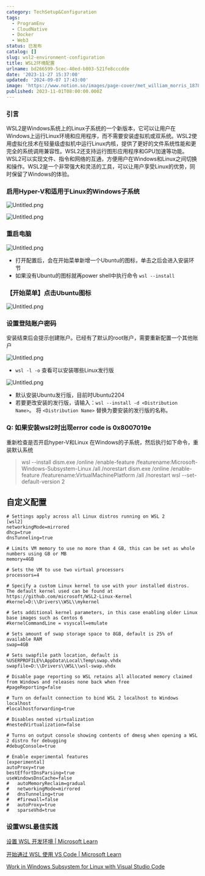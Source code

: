 ```yaml
---
category: TechSetup&Configuration
tags:
  - ProgramEnv
  - CloudNative
  - Docker
  - Web3
status: 已发布
catalog: []
slug: wsl2-environment-configuration
title: WSL2环境配置
urlname: bd266599-5cec-40ed-b803-521fe8cccdde
date: '2023-11-27 15:37:00'
updated: '2024-09-07 17:43:00'
image: 'https://www.notion.so/images/page-cover/met_william_morris_1878.jpg'
published: 2023-11-01T08:00:00.000Z
---
```


### 引言


WSL2是Windows系统上的Linux子系统的一个新版本，它可以让用户在Windows上运行Linux环境和应用程序，而不需要安装虚拟机或双系统。WSL2使用虚拟化技术在轻量级虚拟机中运行Linux内核，提供了更好的文件系统性能和更完全的系统调用兼容性。WSL2还支持运行图形应用程序和GPU加速等功能。WSL2可以实现文件、指令和网络的互通，方便用户在Windows和Linux之间切换和操作。WSL2是一个非常强大和灵活的工具，可以让用户享受Linux的优势，同时保留了Windows的体验。


### 启用Hyper-V和适用于Linux的Windows子系统


![Untitled.png](https://prod-files-secure.s3.us-west-2.amazonaws.com/5d24fe63-e567-4804-86f9-9fdc62e13082/62efe4d1-37d6-4606-a7b8-34dcd63ff38a/Untitled.png?X-Amz-Algorithm=AWS4-HMAC-SHA256&X-Amz-Content-Sha256=UNSIGNED-PAYLOAD&X-Amz-Credential=ASIAZI2LB466UWH6Y7M2%2F20250411%2Fus-west-2%2Fs3%2Faws4_request&X-Amz-Date=20250411T213441Z&X-Amz-Expires=3600&X-Amz-Security-Token=IQoJb3JpZ2luX2VjEEwaCXVzLXdlc3QtMiJIMEYCIQD8GPvVzEo5d%2FFxjg3Dzu7ArznuneUhrp5rLHKKTrdHFQIhAMfrQK32mmaSpwaqSFookito0UYAODWS%2F91dAjIKE5MIKogECMX%2F%2F%2F%2F%2F%2F%2F%2F%2F%2FwEQABoMNjM3NDIzMTgzODA1IgxbznRLmewAXoIE1b8q3AMoEjz5Qj%2B2ns7B%2F2EPGjwRczmowUGYW%2FuUNa%2F7exq14o%2B%2FlTLqWkzwJLq%2BFax%2F8f1PSnVCbTx6o1C3ewqxdBmsIQmsiOk33cQxfZQDQjNBCeB%2BFjE4obC96duj2Kbkqj82EdizqztedTATCKhZm9IOwTfZ4wm1Zn8KGuarRPhwBAAi346mfIsBtND1d%2FuHtIk2syT2r8UKae%2FG9k%2F%2B5cGEiXRWJgY%2BoYGfLG1vmHhrQ1ZYA%2F5mPWhWeW5yE4qPnmkVZ1LjaHzwnpw8MG0%2FyJC3OdXEmn96JggI%2F1yd7oGeMMq2hIK9KoZGp8ovu3PCTcS5gUBDRP%2BzfxmPTS66qCqeOgTfm2cux9iZjpiwOPh5wvzoqOzsGtYNXxt%2BhZPk3Wrt7S5iaE5eBTOOKI7SUVFK0pSiWSpGpsSUEMZjyqumhq3iVCVAWOOL7Yy578z8OR09ep1d1MC31sj7pKvAjHtOABF6lBobRhDuQ6fXTl25kxSV9dkkIjgZanOFlImcAFA0KH7Shl0wXsrh%2FWh0T%2F%2F7uIsKhqxV6pxeQrynBgkTwqRHsqZ%2B05sTgb2vszaWOjiAZXgCmrSk%2BZYia6YG%2FFFuB6qnaphHLzzzIqdzxQgzJVHx6%2BvMB2%2FUhFfJRjDP7%2BW%2FBjqkAfL8d%2B9F5hFHBVks07Rd5yUEbcknHbUi2ooHme1Wr%2FTOzn1x1b5FotXw6DcZAIhzIJ75lhI%2FGPauYK1E2%2FEzXirx75k4T8GgF3WuKsVtpVsnIeYWm4TwEcspuDuSmN8zY7RpJya8tNq9JbdMmxmcRW5U0fU%2B8kKCCR%2BkPjL0d9zd%2Fd%2BvjP4zHQUi6tfymemVjXlW7kU8n6hFiUg0Y6w6IZLLpJT0&X-Amz-Signature=3f24eb1a3c694e237f9754fe4779ec93490c3015543933b7c9384f117411bf2b&X-Amz-SignedHeaders=host&x-id=GetObject)


![Untitled.png](https://prod-files-secure.s3.us-west-2.amazonaws.com/5d24fe63-e567-4804-86f9-9fdc62e13082/74866fe6-9ce5-4055-94c5-4900f6f5ff8b/Untitled.png?X-Amz-Algorithm=AWS4-HMAC-SHA256&X-Amz-Content-Sha256=UNSIGNED-PAYLOAD&X-Amz-Credential=ASIAZI2LB466UWH6Y7M2%2F20250411%2Fus-west-2%2Fs3%2Faws4_request&X-Amz-Date=20250411T213441Z&X-Amz-Expires=3600&X-Amz-Security-Token=IQoJb3JpZ2luX2VjEEwaCXVzLXdlc3QtMiJIMEYCIQD8GPvVzEo5d%2FFxjg3Dzu7ArznuneUhrp5rLHKKTrdHFQIhAMfrQK32mmaSpwaqSFookito0UYAODWS%2F91dAjIKE5MIKogECMX%2F%2F%2F%2F%2F%2F%2F%2F%2F%2FwEQABoMNjM3NDIzMTgzODA1IgxbznRLmewAXoIE1b8q3AMoEjz5Qj%2B2ns7B%2F2EPGjwRczmowUGYW%2FuUNa%2F7exq14o%2B%2FlTLqWkzwJLq%2BFax%2F8f1PSnVCbTx6o1C3ewqxdBmsIQmsiOk33cQxfZQDQjNBCeB%2BFjE4obC96duj2Kbkqj82EdizqztedTATCKhZm9IOwTfZ4wm1Zn8KGuarRPhwBAAi346mfIsBtND1d%2FuHtIk2syT2r8UKae%2FG9k%2F%2B5cGEiXRWJgY%2BoYGfLG1vmHhrQ1ZYA%2F5mPWhWeW5yE4qPnmkVZ1LjaHzwnpw8MG0%2FyJC3OdXEmn96JggI%2F1yd7oGeMMq2hIK9KoZGp8ovu3PCTcS5gUBDRP%2BzfxmPTS66qCqeOgTfm2cux9iZjpiwOPh5wvzoqOzsGtYNXxt%2BhZPk3Wrt7S5iaE5eBTOOKI7SUVFK0pSiWSpGpsSUEMZjyqumhq3iVCVAWOOL7Yy578z8OR09ep1d1MC31sj7pKvAjHtOABF6lBobRhDuQ6fXTl25kxSV9dkkIjgZanOFlImcAFA0KH7Shl0wXsrh%2FWh0T%2F%2F7uIsKhqxV6pxeQrynBgkTwqRHsqZ%2B05sTgb2vszaWOjiAZXgCmrSk%2BZYia6YG%2FFFuB6qnaphHLzzzIqdzxQgzJVHx6%2BvMB2%2FUhFfJRjDP7%2BW%2FBjqkAfL8d%2B9F5hFHBVks07Rd5yUEbcknHbUi2ooHme1Wr%2FTOzn1x1b5FotXw6DcZAIhzIJ75lhI%2FGPauYK1E2%2FEzXirx75k4T8GgF3WuKsVtpVsnIeYWm4TwEcspuDuSmN8zY7RpJya8tNq9JbdMmxmcRW5U0fU%2B8kKCCR%2BkPjL0d9zd%2Fd%2BvjP4zHQUi6tfymemVjXlW7kU8n6hFiUg0Y6w6IZLLpJT0&X-Amz-Signature=a8c878ece96b5fdf915efdc23198c0131745e4bceafa3e818330b007caf38794&X-Amz-SignedHeaders=host&x-id=GetObject)


### 重启电脑


![Untitled.png](https://prod-files-secure.s3.us-west-2.amazonaws.com/5d24fe63-e567-4804-86f9-9fdc62e13082/ed8ca255-2fda-4c1b-9b1a-f1896300e8e7/Untitled.png?X-Amz-Algorithm=AWS4-HMAC-SHA256&X-Amz-Content-Sha256=UNSIGNED-PAYLOAD&X-Amz-Credential=ASIAZI2LB466UWH6Y7M2%2F20250411%2Fus-west-2%2Fs3%2Faws4_request&X-Amz-Date=20250411T213441Z&X-Amz-Expires=3600&X-Amz-Security-Token=IQoJb3JpZ2luX2VjEEwaCXVzLXdlc3QtMiJIMEYCIQD8GPvVzEo5d%2FFxjg3Dzu7ArznuneUhrp5rLHKKTrdHFQIhAMfrQK32mmaSpwaqSFookito0UYAODWS%2F91dAjIKE5MIKogECMX%2F%2F%2F%2F%2F%2F%2F%2F%2F%2FwEQABoMNjM3NDIzMTgzODA1IgxbznRLmewAXoIE1b8q3AMoEjz5Qj%2B2ns7B%2F2EPGjwRczmowUGYW%2FuUNa%2F7exq14o%2B%2FlTLqWkzwJLq%2BFax%2F8f1PSnVCbTx6o1C3ewqxdBmsIQmsiOk33cQxfZQDQjNBCeB%2BFjE4obC96duj2Kbkqj82EdizqztedTATCKhZm9IOwTfZ4wm1Zn8KGuarRPhwBAAi346mfIsBtND1d%2FuHtIk2syT2r8UKae%2FG9k%2F%2B5cGEiXRWJgY%2BoYGfLG1vmHhrQ1ZYA%2F5mPWhWeW5yE4qPnmkVZ1LjaHzwnpw8MG0%2FyJC3OdXEmn96JggI%2F1yd7oGeMMq2hIK9KoZGp8ovu3PCTcS5gUBDRP%2BzfxmPTS66qCqeOgTfm2cux9iZjpiwOPh5wvzoqOzsGtYNXxt%2BhZPk3Wrt7S5iaE5eBTOOKI7SUVFK0pSiWSpGpsSUEMZjyqumhq3iVCVAWOOL7Yy578z8OR09ep1d1MC31sj7pKvAjHtOABF6lBobRhDuQ6fXTl25kxSV9dkkIjgZanOFlImcAFA0KH7Shl0wXsrh%2FWh0T%2F%2F7uIsKhqxV6pxeQrynBgkTwqRHsqZ%2B05sTgb2vszaWOjiAZXgCmrSk%2BZYia6YG%2FFFuB6qnaphHLzzzIqdzxQgzJVHx6%2BvMB2%2FUhFfJRjDP7%2BW%2FBjqkAfL8d%2B9F5hFHBVks07Rd5yUEbcknHbUi2ooHme1Wr%2FTOzn1x1b5FotXw6DcZAIhzIJ75lhI%2FGPauYK1E2%2FEzXirx75k4T8GgF3WuKsVtpVsnIeYWm4TwEcspuDuSmN8zY7RpJya8tNq9JbdMmxmcRW5U0fU%2B8kKCCR%2BkPjL0d9zd%2Fd%2BvjP4zHQUi6tfymemVjXlW7kU8n6hFiUg0Y6w6IZLLpJT0&X-Amz-Signature=6a6f600aa421fb433fe98e02f0bfa8294f37f0bda4bf08cc5f22a800fde20cd0&X-Amz-SignedHeaders=host&x-id=GetObject)

- 打开配置后，会在开始菜单新增一个Ubuntu的图标，单击之后会进入安装环节
- 如果没有Ubuntu的图标就再power shell中执行命令 `wsl --install`

### 【开始菜单】点击Ubuntu图标


![Untitled.png](https://prod-files-secure.s3.us-west-2.amazonaws.com/5d24fe63-e567-4804-86f9-9fdc62e13082/d7415a12-f453-43fe-a604-a208d85638a3/Untitled.png?X-Amz-Algorithm=AWS4-HMAC-SHA256&X-Amz-Content-Sha256=UNSIGNED-PAYLOAD&X-Amz-Credential=ASIAZI2LB466UWH6Y7M2%2F20250411%2Fus-west-2%2Fs3%2Faws4_request&X-Amz-Date=20250411T213441Z&X-Amz-Expires=3600&X-Amz-Security-Token=IQoJb3JpZ2luX2VjEEwaCXVzLXdlc3QtMiJIMEYCIQD8GPvVzEo5d%2FFxjg3Dzu7ArznuneUhrp5rLHKKTrdHFQIhAMfrQK32mmaSpwaqSFookito0UYAODWS%2F91dAjIKE5MIKogECMX%2F%2F%2F%2F%2F%2F%2F%2F%2F%2FwEQABoMNjM3NDIzMTgzODA1IgxbznRLmewAXoIE1b8q3AMoEjz5Qj%2B2ns7B%2F2EPGjwRczmowUGYW%2FuUNa%2F7exq14o%2B%2FlTLqWkzwJLq%2BFax%2F8f1PSnVCbTx6o1C3ewqxdBmsIQmsiOk33cQxfZQDQjNBCeB%2BFjE4obC96duj2Kbkqj82EdizqztedTATCKhZm9IOwTfZ4wm1Zn8KGuarRPhwBAAi346mfIsBtND1d%2FuHtIk2syT2r8UKae%2FG9k%2F%2B5cGEiXRWJgY%2BoYGfLG1vmHhrQ1ZYA%2F5mPWhWeW5yE4qPnmkVZ1LjaHzwnpw8MG0%2FyJC3OdXEmn96JggI%2F1yd7oGeMMq2hIK9KoZGp8ovu3PCTcS5gUBDRP%2BzfxmPTS66qCqeOgTfm2cux9iZjpiwOPh5wvzoqOzsGtYNXxt%2BhZPk3Wrt7S5iaE5eBTOOKI7SUVFK0pSiWSpGpsSUEMZjyqumhq3iVCVAWOOL7Yy578z8OR09ep1d1MC31sj7pKvAjHtOABF6lBobRhDuQ6fXTl25kxSV9dkkIjgZanOFlImcAFA0KH7Shl0wXsrh%2FWh0T%2F%2F7uIsKhqxV6pxeQrynBgkTwqRHsqZ%2B05sTgb2vszaWOjiAZXgCmrSk%2BZYia6YG%2FFFuB6qnaphHLzzzIqdzxQgzJVHx6%2BvMB2%2FUhFfJRjDP7%2BW%2FBjqkAfL8d%2B9F5hFHBVks07Rd5yUEbcknHbUi2ooHme1Wr%2FTOzn1x1b5FotXw6DcZAIhzIJ75lhI%2FGPauYK1E2%2FEzXirx75k4T8GgF3WuKsVtpVsnIeYWm4TwEcspuDuSmN8zY7RpJya8tNq9JbdMmxmcRW5U0fU%2B8kKCCR%2BkPjL0d9zd%2Fd%2BvjP4zHQUi6tfymemVjXlW7kU8n6hFiUg0Y6w6IZLLpJT0&X-Amz-Signature=26fb443954e204ffa35ca8ee4547c503f3adbfd0880bc1c0404ac656c4a0031f&X-Amz-SignedHeaders=host&x-id=GetObject)


### 设置登陆账户密码


安装结束后会提示创建账户。已经有了默认的root账户，需要重新配置一个其他账户


![Untitled.png](https://prod-files-secure.s3.us-west-2.amazonaws.com/5d24fe63-e567-4804-86f9-9fdc62e13082/bb38a6ce-031e-4122-9787-de509d2240bf/Untitled.png?X-Amz-Algorithm=AWS4-HMAC-SHA256&X-Amz-Content-Sha256=UNSIGNED-PAYLOAD&X-Amz-Credential=ASIAZI2LB466UWH6Y7M2%2F20250411%2Fus-west-2%2Fs3%2Faws4_request&X-Amz-Date=20250411T213441Z&X-Amz-Expires=3600&X-Amz-Security-Token=IQoJb3JpZ2luX2VjEEwaCXVzLXdlc3QtMiJIMEYCIQD8GPvVzEo5d%2FFxjg3Dzu7ArznuneUhrp5rLHKKTrdHFQIhAMfrQK32mmaSpwaqSFookito0UYAODWS%2F91dAjIKE5MIKogECMX%2F%2F%2F%2F%2F%2F%2F%2F%2F%2FwEQABoMNjM3NDIzMTgzODA1IgxbznRLmewAXoIE1b8q3AMoEjz5Qj%2B2ns7B%2F2EPGjwRczmowUGYW%2FuUNa%2F7exq14o%2B%2FlTLqWkzwJLq%2BFax%2F8f1PSnVCbTx6o1C3ewqxdBmsIQmsiOk33cQxfZQDQjNBCeB%2BFjE4obC96duj2Kbkqj82EdizqztedTATCKhZm9IOwTfZ4wm1Zn8KGuarRPhwBAAi346mfIsBtND1d%2FuHtIk2syT2r8UKae%2FG9k%2F%2B5cGEiXRWJgY%2BoYGfLG1vmHhrQ1ZYA%2F5mPWhWeW5yE4qPnmkVZ1LjaHzwnpw8MG0%2FyJC3OdXEmn96JggI%2F1yd7oGeMMq2hIK9KoZGp8ovu3PCTcS5gUBDRP%2BzfxmPTS66qCqeOgTfm2cux9iZjpiwOPh5wvzoqOzsGtYNXxt%2BhZPk3Wrt7S5iaE5eBTOOKI7SUVFK0pSiWSpGpsSUEMZjyqumhq3iVCVAWOOL7Yy578z8OR09ep1d1MC31sj7pKvAjHtOABF6lBobRhDuQ6fXTl25kxSV9dkkIjgZanOFlImcAFA0KH7Shl0wXsrh%2FWh0T%2F%2F7uIsKhqxV6pxeQrynBgkTwqRHsqZ%2B05sTgb2vszaWOjiAZXgCmrSk%2BZYia6YG%2FFFuB6qnaphHLzzzIqdzxQgzJVHx6%2BvMB2%2FUhFfJRjDP7%2BW%2FBjqkAfL8d%2B9F5hFHBVks07Rd5yUEbcknHbUi2ooHme1Wr%2FTOzn1x1b5FotXw6DcZAIhzIJ75lhI%2FGPauYK1E2%2FEzXirx75k4T8GgF3WuKsVtpVsnIeYWm4TwEcspuDuSmN8zY7RpJya8tNq9JbdMmxmcRW5U0fU%2B8kKCCR%2BkPjL0d9zd%2Fd%2BvjP4zHQUi6tfymemVjXlW7kU8n6hFiUg0Y6w6IZLLpJT0&X-Amz-Signature=1188c15fc39a57efedf14639270ba255fe736b53d37fc61edcdca2e1c4223bae&X-Amz-SignedHeaders=host&x-id=GetObject)

- `wsl -l -o` 查看可以安装哪些Linux发行版

![Untitled.png](https://prod-files-secure.s3.us-west-2.amazonaws.com/5d24fe63-e567-4804-86f9-9fdc62e13082/4b4e5e2f-4e13-4651-8884-559a62c38137/Untitled.png?X-Amz-Algorithm=AWS4-HMAC-SHA256&X-Amz-Content-Sha256=UNSIGNED-PAYLOAD&X-Amz-Credential=ASIAZI2LB466UWH6Y7M2%2F20250411%2Fus-west-2%2Fs3%2Faws4_request&X-Amz-Date=20250411T213441Z&X-Amz-Expires=3600&X-Amz-Security-Token=IQoJb3JpZ2luX2VjEEwaCXVzLXdlc3QtMiJIMEYCIQD8GPvVzEo5d%2FFxjg3Dzu7ArznuneUhrp5rLHKKTrdHFQIhAMfrQK32mmaSpwaqSFookito0UYAODWS%2F91dAjIKE5MIKogECMX%2F%2F%2F%2F%2F%2F%2F%2F%2F%2FwEQABoMNjM3NDIzMTgzODA1IgxbznRLmewAXoIE1b8q3AMoEjz5Qj%2B2ns7B%2F2EPGjwRczmowUGYW%2FuUNa%2F7exq14o%2B%2FlTLqWkzwJLq%2BFax%2F8f1PSnVCbTx6o1C3ewqxdBmsIQmsiOk33cQxfZQDQjNBCeB%2BFjE4obC96duj2Kbkqj82EdizqztedTATCKhZm9IOwTfZ4wm1Zn8KGuarRPhwBAAi346mfIsBtND1d%2FuHtIk2syT2r8UKae%2FG9k%2F%2B5cGEiXRWJgY%2BoYGfLG1vmHhrQ1ZYA%2F5mPWhWeW5yE4qPnmkVZ1LjaHzwnpw8MG0%2FyJC3OdXEmn96JggI%2F1yd7oGeMMq2hIK9KoZGp8ovu3PCTcS5gUBDRP%2BzfxmPTS66qCqeOgTfm2cux9iZjpiwOPh5wvzoqOzsGtYNXxt%2BhZPk3Wrt7S5iaE5eBTOOKI7SUVFK0pSiWSpGpsSUEMZjyqumhq3iVCVAWOOL7Yy578z8OR09ep1d1MC31sj7pKvAjHtOABF6lBobRhDuQ6fXTl25kxSV9dkkIjgZanOFlImcAFA0KH7Shl0wXsrh%2FWh0T%2F%2F7uIsKhqxV6pxeQrynBgkTwqRHsqZ%2B05sTgb2vszaWOjiAZXgCmrSk%2BZYia6YG%2FFFuB6qnaphHLzzzIqdzxQgzJVHx6%2BvMB2%2FUhFfJRjDP7%2BW%2FBjqkAfL8d%2B9F5hFHBVks07Rd5yUEbcknHbUi2ooHme1Wr%2FTOzn1x1b5FotXw6DcZAIhzIJ75lhI%2FGPauYK1E2%2FEzXirx75k4T8GgF3WuKsVtpVsnIeYWm4TwEcspuDuSmN8zY7RpJya8tNq9JbdMmxmcRW5U0fU%2B8kKCCR%2BkPjL0d9zd%2Fd%2BvjP4zHQUi6tfymemVjXlW7kU8n6hFiUg0Y6w6IZLLpJT0&X-Amz-Signature=a42a867ae88f0d1207243b267a64017bbc1c8a4a4a54cd7eddf6ab85a3ee3f8e&X-Amz-SignedHeaders=host&x-id=GetObject)

- 默认安装Ubuntu发行版，目前时Ubuntu2204
- 若要更改安装的发行版，请输入：`wsl --install -d <Distribution Name>`。 将 `<Distribution Name>` 替换为要安装的发行版的名称。

### Q: 如果安装wsl2时出现error code is 0x8007019e


重新检查是否开启hyper-V和Linux 在Windows的子系统，然后执行如下命令，重装默认系统

> wsl --install
> dism.exe /online /enable-feature /featurename:Microsoft-Windows-Subsystem-Linux /all /norestart
> dism.exe /online /enable-feature /featurename:VirtualMachinePlatform /all /norestart
> wsl --set-default-version 2

## 自定义配置


```shell
# Settings apply across all Linux distros running on WSL 2
[wsl2]
networkingMode=mirrored
dhcp=true
dnsTunneling=true

# Limits VM memory to use no more than 4 GB, this can be set as whole numbers using GB or MB
memory=4GB 

# Sets the VM to use two virtual processors
processors=4

# Specify a custom Linux kernel to use with your installed distros. The default kernel used can be found at https://github.com/microsoft/WSL2-Linux-Kernel
#kernel=D:\\Drivers\\WSL\\mykernel

# Sets additional kernel parameters, in this case enabling older Linux base images such as Centos 6
#kernelCommandLine = vsyscall=emulate

# Sets amount of swap storage space to 8GB, default is 25% of available RAM
swap=4GB

# Sets swapfile path location, default is %USERPROFILE%\AppData\Local\Temp\swap.vhdx
swapfile=D:\\Drivers\\WSL\\wsl-swap.vhdx

# Disable page reporting so WSL retains all allocated memory claimed from Windows and releases none back when free
#pageReporting=false

# Turn on default connection to bind WSL 2 localhost to Windows localhost
#localhostforwarding=true

# Disables nested virtualization
#nestedVirtualization=false

# Turns on output console showing contents of dmesg when opening a WSL 2 distro for debugging
#debugConsole=true

# Enable experimental features
[experimental]
autoProxy=true
bestEffortDnsParsing=true
useWindowsDnsCache=false
#   autoMemoryReclaim=gradual
#   networkingMode=mirrored
#   dnsTunneling=true
#   #firewall=false
#   autoProxy=true
#   sparseVhd=true
```


### 设置WSL最佳实践


[设置 WSL 开发环境 | Microsoft Learn](https://learn.microsoft.com/zh-cn/windows/wsl/setup/environment#set-up-your-linux-username-and-password)


[开始通过 WSL 使用 VS Code | Microsoft Learn](https://learn.microsoft.com/zh-cn/windows/wsl/tutorials/wsl-vscode)


[Work in Windows Subsystem for Linux with Visual Studio Code](https://code.visualstudio.com/docs/remote/wsl-tutorial)

